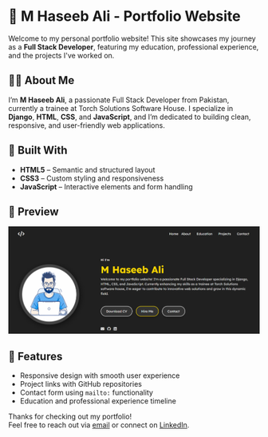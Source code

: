 # 💼 M Haseeb Ali - Portfolio Website

Welcome to my personal portfolio website! This site showcases my journey as a **Full Stack Developer**, featuring my education, professional experience, and the projects I've worked on.

## 👨‍💻 About Me

I’m **M Haseeb Ali**, a passionate Full Stack Developer from Pakistan, currently a trainee at Torch Solutions Software House. I specialize in **Django**, **HTML**, **CSS**, and **JavaScript**, and I’m dedicated to building clean, responsive, and user-friendly web applications.

## 🔧 Built With

- **HTML5** – Semantic and structured layout  
- **CSS3** – Custom styling and responsiveness  
- **JavaScript** – Interactive elements and form handling  

## 📸 Preview

![Portfolio Preview](images/preview.png)

## 📂 Features

- Responsive design with smooth user experience  
- Project links with GitHub repositories  
- Contact form using `mailto:` functionality  
- Education and professional experience timeline  


Thanks for checking out my portfolio!  
Feel free to reach out via [email](mailto:haseeb.codes.25@gmail.com) or connect on [LinkedIn](https://www.linkedin.com/in/mhaseebali-pythonlover/).
